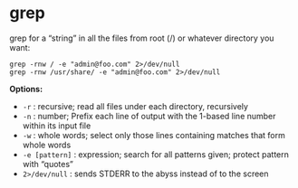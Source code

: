 # grep

grep for a “string” in all the files from root (/) or whatever directory you want: 

```
grep -rnw / -e "admin@foo.com" 2>/dev/null
grep -rnw /usr/share/ -e "admin@foo.com" 2>/dev/null
```

**Options:**  
- `-r` : recursive; read all files under each directory, recursively  
- `-n` : number; Prefix each line of output with the 1-based line number within its input file  
- `-w` : whole words; select only those lines containing matches that form whole words  
- `-e [pattern]` : expression; search for all patterns given; protect pattern with “quotes”  
- `2>/dev/null` : sends STDERR to the abyss instead of to the screen  
